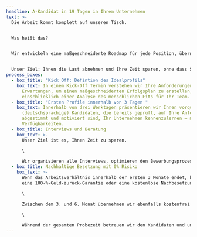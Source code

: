 ```yaml
---
headline: A-Kandidat in 19 Tagen in Ihrem Unternehmen
text: >-
  Die Arbeit kommt komplett auf unseren Tisch. 


  Was heißt das?


  Wir entwickeln eine maßgeschneiderte Roadmap für jede Position, übernehmen die gesamte Organisation und halten Sie mit wöchentlichen Calls transparent auf dem Laufenden.


  Unser Ziel: Ihnen die Last abnehmen und Ihre Zeit sparen, ohne dass Sie den Überblick verlieren.
process_boxes:
  - box_title: "Kick Off: Defintion des Idealprofils"
    box_text: In einem Kick-Off Termin verstehen wir Ihre Anforderungen und
      Erwartungen, um einen maßgeschneiderten Erfolgsplan zu erstellen,
      einschließlich einer Analyse des menschlichen Fits für Ihr Team.
  - box_title: "Ersten Profile innerhalb von 3 Tagen "
    box_text: Innerhalb von drei Werktagen präsentieren wir Ihnen vorqualifizierte,
      (deutschsprachige) Kandidaten, die bereits geprüft, auf Ihre Anforderungen
      abgestimmt und motiviert sind, Ihr Unternehmen kennenzulernen – mit klaren
      Verfügbarkeiten.
  - box_title: Interviews und Beratung
    box_text: >-
      Unser Ziel ist es, Ihnen Zeit zu sparen. 

      \

      Wir organisieren alle Interviews, optimieren den Bewerbungsprozess und stellen Ihnen alle notwendigen Vorlagen und Ressourcen zur Verfügung – begleitet von einem auf Ihre Technologie spezialisierten Ansprechpartner.
  - box_title: Nachhaltige Besetzung mit 0% Risiko
    box_text: >-
      Wenn das Arbeitsverhältnis innerhalb der ersten 3 Monate endet, bieten wir
      eine 100-%-Geld-zurück-Garantie oder eine kostenlose Nachbesetzung an. 

      \

      Zwischen dem 3. und 6. Monat übernehmen wir ebenfalls kostenfrei die Nachbesetzung.

      \

      Während der gesamten Probezeit betreuen wir den Kandidaten und unterstützen bei Bedarf beim Onboarding.
---
```

